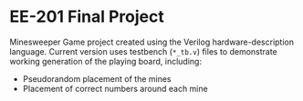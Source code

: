 EE-201 Final Project
============

Minesweeper Game project created using the Verilog hardware-description language.  Current version uses testbench (```*_tb.v```) files to demonstrate working generation of the playing board, including:
+ Pseudorandom placement of the mines
+ Placement of correct numbers around each mine

